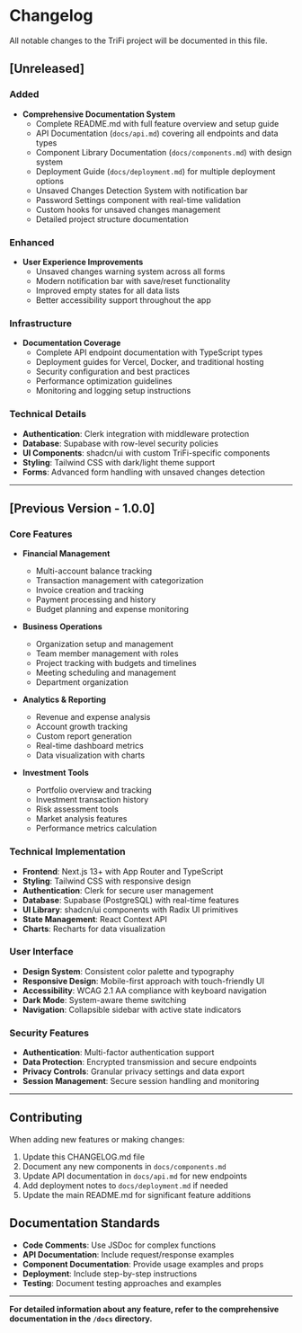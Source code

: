 # Changelog

All notable changes to the TriFi project will be documented in this file.

## [Unreleased]

### Added
- **Comprehensive Documentation System**
  - Complete README.md with full feature overview and setup guide
  - API Documentation (`docs/api.md`) covering all endpoints and data types
  - Component Library Documentation (`docs/components.md`) with design system
  - Deployment Guide (`docs/deployment.md`) for multiple deployment options
  - Unsaved Changes Detection System with notification bar
  - Password Settings component with real-time validation
  - Custom hooks for unsaved changes management
  - Detailed project structure documentation

### Enhanced
- **User Experience Improvements**
  - Unsaved changes warning system across all forms
  - Modern notification bar with save/reset functionality
  - Improved empty states for all data lists
  - Better accessibility support throughout the app

### Infrastructure
- **Documentation Coverage**
  - Complete API endpoint documentation with TypeScript types
  - Deployment guides for Vercel, Docker, and traditional hosting
  - Security configuration and best practices
  - Performance optimization guidelines
  - Monitoring and logging setup instructions

### Technical Details
- **Authentication**: Clerk integration with middleware protection
- **Database**: Supabase with row-level security policies
- **UI Components**: shadcn/ui with custom TriFi-specific components
- **Styling**: Tailwind CSS with dark/light theme support
- **Forms**: Advanced form handling with unsaved changes detection

---

## [Previous Version - 1.0.0]

### Core Features
- **Financial Management**
  - Multi-account balance tracking
  - Transaction management with categorization
  - Invoice creation and tracking
  - Payment processing and history
  - Budget planning and expense monitoring

- **Business Operations**
  - Organization setup and management
  - Team member management with roles
  - Project tracking with budgets and timelines
  - Meeting scheduling and management
  - Department organization

- **Analytics & Reporting**
  - Revenue and expense analysis
  - Account growth tracking
  - Custom report generation
  - Real-time dashboard metrics
  - Data visualization with charts

- **Investment Tools**
  - Portfolio overview and tracking
  - Investment transaction history
  - Risk assessment tools
  - Market analysis features
  - Performance metrics calculation

### Technical Implementation
- **Frontend**: Next.js 13+ with App Router and TypeScript
- **Styling**: Tailwind CSS with responsive design
- **Authentication**: Clerk for secure user management
- **Database**: Supabase (PostgreSQL) with real-time features
- **UI Library**: shadcn/ui components with Radix UI primitives
- **State Management**: React Context API
- **Charts**: Recharts for data visualization

### User Interface
- **Design System**: Consistent color palette and typography
- **Responsive Design**: Mobile-first approach with touch-friendly UI
- **Accessibility**: WCAG 2.1 AA compliance with keyboard navigation
- **Dark Mode**: System-aware theme switching
- **Navigation**: Collapsible sidebar with active state indicators

### Security Features
- **Authentication**: Multi-factor authentication support
- **Data Protection**: Encrypted transmission and secure endpoints
- **Privacy Controls**: Granular privacy settings and data export
- **Session Management**: Secure session handling and monitoring

---

## Contributing

When adding new features or making changes:

1. Update this CHANGELOG.md file
2. Document any new components in `docs/components.md`
3. Update API documentation in `docs/api.md` for new endpoints
4. Add deployment notes to `docs/deployment.md` if needed
5. Update the main README.md for significant feature additions

## Documentation Standards

- **Code Comments**: Use JSDoc for complex functions
- **API Documentation**: Include request/response examples
- **Component Documentation**: Provide usage examples and props
- **Deployment**: Include step-by-step instructions
- **Testing**: Document testing approaches and examples

---

**For detailed information about any feature, refer to the comprehensive documentation in the `/docs` directory.** 